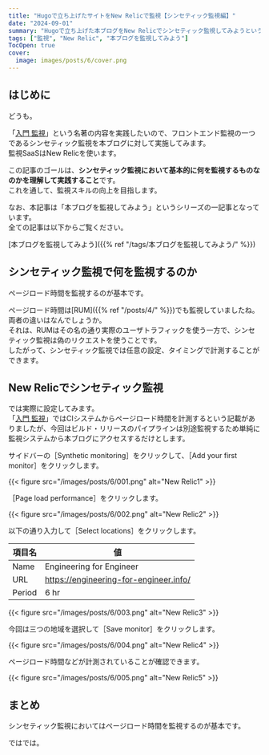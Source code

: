 ```yaml
---
title: "Hugoで立ち上げたサイトをNew Relicで監視【シンセティック監視編】"
date: "2024-09-01"
summary: "Hugoで立ち上げた本ブログをNew Relicでシンセティック監視してみようというお話"
tags: ["監視", "New Relic", "本ブログを監視してみよう"]
TocOpen: true
cover:
  image: images/posts/6/cover.png
---
```


## はじめに

どうも。

「[入門 監視](https://www.oreilly.co.jp/books/9784873118642/)」という名著の内容を実践したいので、フロントエンド監視の一つであるシンセティック監視を本ブログに対して実施してみます。  
監視SaaSはNew Relicを使います。

この記事のゴールは、**シンセティック監視において基本的に何を監視するものなのかを理解して実践すること**です。  
これを通して、監視スキルの向上を目指します。

なお、本記事は「本ブログを監視してみよう」というシリーズの一記事となっています。  
全ての記事は以下からご覧ください。

[本ブログを監視してみよう]({{% ref "/tags/本ブログを監視してみよう/" %}})

## シンセティック監視で何を監視するのか

ページロード時間を監視するのが基本です。

ページロード時間は[RUM]({{% ref "/posts/4/" %}})でも監視していましたね。  
両者の違いはなんでしょうか。  
それは、RUMはその名の通り実際のユーザトラフィックを使う一方で、シンセティック監視は偽のリクエストを使うことです。  
したがって、シンセティック監視では任意の設定、タイミングで計測することができます。

## New Relicでシンセティック監視

では実際に設定してみます。  
「[入門 監視](https://www.oreilly.co.jp/books/9784873118642/)」ではCIシステムからページロード時間を計測するという記載がありましたが、今回はビルド・リリースのパイプラインは別途監視するため単純に監視システムから本ブログにアクセスするだけとします。

サイドバーの［Synthetic monitoring］をクリックして、［Add your first monitor］をクリックします。

{{< figure src="/images/posts/6/001.png" alt="New Relic1" >}}

［Page load performance］をクリックします。

{{< figure src="/images/posts/6/002.png" alt="New Relic2" >}}

以下の通り入力して［Select locations］をクリックします。

| 項目名  | 値                                     |
| ------ | -------------------------------------- |
| Name   | Engineering for Engineer               |
| URL    | https://engineering-for-engineer.info/ |
| Period | 6 hr                                   |

{{< figure src="/images/posts/6/003.png" alt="New Relic3" >}}

今回は三つの地域を選択して［Save monitor］をクリックします。

{{< figure src="/images/posts/6/004.png" alt="New Relic4" >}}

ページロード時間などが計測されていることが確認できます。

{{< figure src="/images/posts/6/005.png" alt="New Relic5" >}}

## まとめ

シンセティック監視においてはページロード時間を監視するのが基本です。

ではでは。
